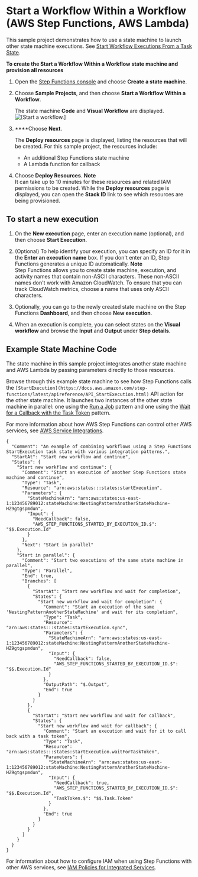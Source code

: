 # Start a Workflow Within a Workflow \(AWS Step Functions, AWS Lambda\)<a name="sample-start-workflow"></a>

This sample project demonstrates how to use a state machine to launch other state machine executions\. See [Start Workflow Executions From a Task State](concepts-nested-workflows.md)\.

**To create the Start a Workflow Within a Workflow state machine and provision all resources**

1. Open the [Step Functions console](https://console.aws.amazon.com/states/home?region=us-east-1#/) and choose **Create a state machine**\.

1. Choose **Sample Projects**, and then choose **Start a Workflow Within a Workflow**\.

   The state machine **Code** and **Visual Workflow** are displayed\.  
![\[Start a workflow.\]](http://docs.aws.amazon.com/step-functions/latest/dg/images/sample-start-workflow.png)

1. ****Choose **Next**\.

   The **Deploy resources** page is displayed, listing the resources that will be created\. For this sample project, the resources include:
   + An additional Step Functions state machine
   + A Lambda function for callback

1. Choose **Deploy Resources**\.
**Note**  
It can take up to 10 minutes for these resources and related IAM permissions to be created\. While the **Deploy resources** page is displayed, you can open the **Stack ID** link to see which resources are being provisioned\.

## To start a new execution<a name="sample-start-workflow-start-execution"></a>

1. On the **New execution** page, enter an execution name \(optional\), and then choose **Start Execution**\.

1. \(Optional\) To help identify your execution, you can specify an ID for it in the **Enter an execution name** box\. If you don't enter an ID, Step Functions generates a unique ID automatically\.
**Note**  
Step Functions allows you to create state machine, execution, and activity names that contain non\-ASCII characters\. These non\-ASCII names don't work with Amazon CloudWatch\. To ensure that you can track CloudWatch metrics, choose a name that uses only ASCII characters\.

1. Optionally, you can go to the newly created state machine on the Step Functions **Dashboard**, and then choose **New execution**\.

1. When an execution is complete, you can select states on the **Visual workflow** and browse the **Input** and **Output** under **Step details**\.

## Example State Machine Code<a name="sample-start-workflow-code-examples"></a>

The state machine in this sample project integrates another state machine and AWS Lambda by passing parameters directly to those resources\.

Browse through this example state machine to see how Step Functions calls the `[StartExecution](https://docs.aws.amazon.com/step-functions/latest/apireference/API_StartExecution.html)` API action for the other state machine\. It launches two instances of the other state machine in parallel: one using the [Run a Job](connect-to-resource.md#connect-sync) pattern and one using the [Wait for a Callback with the Task Token](connect-to-resource.md#connect-wait-token) pattern\.

For more information about how AWS Step Functions can control other AWS services, see [AWS Service Integrations](concepts-service-integrations.md)\.

```
{
  "Comment": "An example of combining workflows using a Step Functions StartExecution task state with various integration patterns.",
  "StartAt": "Start new workflow and continue",
  "States": {
    "Start new workflow and continue": {
      "Comment": "Start an execution of another Step Functions state machine and continue",
      "Type": "Task",
      "Resource": "arn:aws:states:::states:startExecution",
      "Parameters": {
        "StateMachineArn": "arn:aws:states:us-east-1:123456789012:stateMachine:NestingPatternAnotherStateMachine-HZ9gtgspmdun",
        "Input": {
          "NeedCallback": false,
          "AWS_STEP_FUNCTIONS_STARTED_BY_EXECUTION_ID.$": "$$.Execution.Id"
        }
      },
      "Next": "Start in parallel"
    },
    "Start in parallel": {
      "Comment": "Start two executions of the same state machine in parallel",
      "Type": "Parallel",
      "End": true,
      "Branches": [
        {
          "StartAt": "Start new workflow and wait for completion",
          "States": {
            "Start new workflow and wait for completion": {
              "Comment": "Start an execution of the same 'NestingPatternAnotherStateMachine' and wait for its completion",
              "Type": "Task",
              "Resource": "arn:aws:states:::states:startExecution.sync",
              "Parameters": {
                "StateMachineArn": "arn:aws:states:us-east-1:123456789012:stateMachine:NestingPatternAnotherStateMachine-HZ9gtgspmdun",
                "Input": {
                  "NeedCallback": false,
                  "AWS_STEP_FUNCTIONS_STARTED_BY_EXECUTION_ID.$": "$$.Execution.Id"
                }
              },
              "OutputPath": "$.Output",
              "End": true
            }
          }
        },
        {
          "StartAt": "Start new workflow and wait for callback",
          "States": {
            "Start new workflow and wait for callback": {
              "Comment": "Start an execution and wait for it to call back with a task token",
              "Type": "Task",
              "Resource": "arn:aws:states:::states:startExecution.waitForTaskToken",
              "Parameters": {
                "StateMachineArn": "arn:aws:states:us-east-1:123456789012:stateMachine:NestingPatternAnotherStateMachine-HZ9gtgspmdun",
                "Input": {
                  "NeedCallback": true,
                  "AWS_STEP_FUNCTIONS_STARTED_BY_EXECUTION_ID.$": "$$.Execution.Id",
                  "TaskToken.$": "$$.Task.Token"
                }
              },
              "End": true
            }
          }
        }
      ]
    }
  }
}
```

For information about how to configure IAM when using Step Functions with other AWS services, see [IAM Policies for Integrated Services](service-integration-iam-templates.md)\.